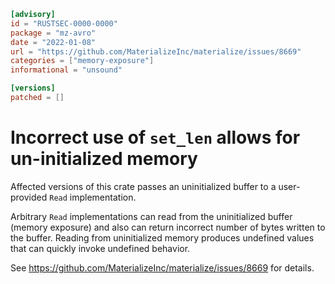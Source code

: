 ```toml
[advisory]
id = "RUSTSEC-0000-0000"
package = "mz-avro"
date = "2022-01-08"
url = "https://github.com/MaterializeInc/materialize/issues/8669"
categories = ["memory-exposure"]
informational = "unsound"

[versions]
patched = []
```

# Incorrect use of `set_len` allows for un-initialized memory

Affected versions of this crate passes an uninitialized buffer to a user-provided `Read` 
implementation.

Arbitrary `Read` implementations can read from the uninitialized buffer (memory exposure)
and also can return incorrect number of bytes written to the buffer.
Reading from uninitialized memory produces undefined values that can quickly invoke
undefined behavior.

See https://github.com/MaterializeInc/materialize/issues/8669 for details.
